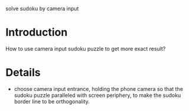 solve sudoku by camera input

# Introduction #

How to use camera input sudoku puzzle to get more exact result?


# Details #

  * choose camera input entrance, holding the phone camera so that the sudoku puzzle paralleled with screen periphery, to make the sudoku border line to be orthogonality.
